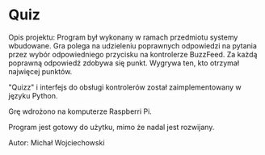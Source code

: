# Quiz

Opis projektu:
Program był wykonany w ramach przedmiotu systemy wbudowane.
Gra polega na udzieleniu poprawnych odpowiedzi na pytania
przez wybór odpowiedniego przycisku na kontrolerze BuzzFeed.
Za każdą poprawną odpowiedź zdobywa się punkt.
Wygrywa ten, kto otrzymał najwięcej punktów.

"Quizz" i interfejs do obsługi kontrolerów został zaimplementowany w języku Python.

Grę wdrożono na komputerze Raspberri Pi.

Program jest gotowy do użytku, mimo że nadal jest rozwijany.

Autor:
Michał Wojciechowski
